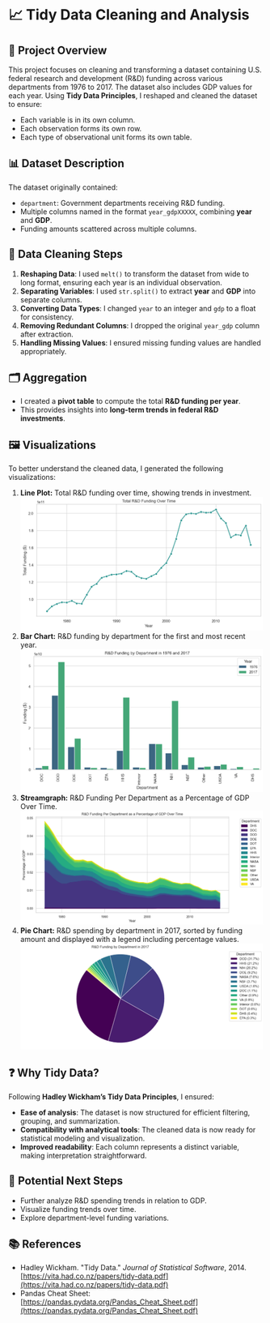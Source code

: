 # 📈 Tidy Data Cleaning and Analysis

## 🌟 Project Overview
This project focuses on cleaning and transforming a dataset containing U.S. federal research and development (R&D) funding across various departments from 1976 to 2017. The dataset also includes GDP values for each year. Using **Tidy Data Principles**, I reshaped and cleaned the dataset to ensure:
- Each variable is in its own column.
- Each observation forms its own row.
- Each type of observational unit forms its own table.

## 📊 Dataset Description
The dataset originally contained:
- `department`: Government departments receiving R&D funding.
- Multiple columns named in the format `year_gdpXXXXX`, combining **year** and **GDP**.
- Funding amounts scattered across multiple columns.

## 🧹 Data Cleaning Steps
1. **Reshaping Data**: I used `melt()` to transform the dataset from wide to long format, ensuring each year is an individual observation.
2. **Separating Variables**: I used `str.split()` to extract **year** and **GDP** into separate columns.
3. **Converting Data Types**: I changed `year` to an integer and `gdp` to a float for consistency.
4. **Removing Redundant Columns**: I dropped the original `year_gdp` column after extraction.
5. **Handling Missing Values**: I ensured missing funding values are handled appropriately.

## 🗂 Aggregation
- I created a **pivot table** to compute the total **R&D funding per year**.
- This provides insights into **long-term trends in federal R&D investments**.

## 🖼 Visualizations
To better understand the cleaned data, I generated the following visualizations:

1. **Line Plot:** Total R&D funding over time, showing trends in investment.
![LinePlot](visualization1.png)
2. **Bar Chart:** R&D funding by department for the first and most recent year.
![BarChart](visualization2.png)
3. **Streamgraph:** R&D Funding Per Department as a Percentage of GDP Over Time.
![Streamgraph](visualization3.png)
4. **Pie Chart:** R&D spending by department in 2017, sorted by funding amount and displayed with a legend including percentage values.
![PieChart](visualization4.png)

## ❓ Why Tidy Data?
Following **Hadley Wickham’s Tidy Data Principles**, I ensured:
- **Ease of analysis**: The dataset is now structured for efficient filtering, grouping, and summarization.
- **Compatibility with analytical tools**: The cleaned data is now ready for statistical modeling and visualization.
- **Improved readability**: Each column represents a distinct variable, making interpretation straightforward.

## 🚀 Potential Next Steps
- Further analyze R&D spending trends in relation to GDP.
- Visualize funding trends over time.
- Explore department-level funding variations.

## 📚 References
- Hadley Wickham. "Tidy Data." *Journal of Statistical Software*, 2014. [https://vita.had.co.nz/papers/tidy-data.pdf](https://vita.had.co.nz/papers/tidy-data.pdf)
- Pandas Cheat Sheet: [https://pandas.pydata.org/Pandas_Cheat_Sheet.pdf](https://pandas.pydata.org/Pandas_Cheat_Sheet.pdf)

